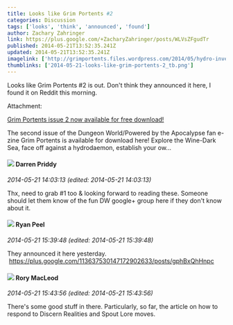 ```yaml
---
title: Looks like Grim Portents #2
categories: Discussion
tags: ['looks', 'think', 'announced', 'found']
author: Zachary Zahringer
link: https://plus.google.com/+ZacharyZahringer/posts/WLVsZFgudTr
published: 2014-05-21T13:52:35.241Z
updated: 2014-05-21T13:52:35.241Z
imagelink: ['http://grimportents.files.wordpress.com/2014/05/hydro-inverted2.jpg']
thumblinks: ['2014-05-21-looks-like-grim-portents-2_tb.png']
---
```


Looks like Grim Portents #2 is out. Don&#39;t think they announced it here, I found it on Reddit this morning.


Attachment:

<a href='http://grimportents.wordpress.com/2014/05/20/grim-portents-issue-2-now-available-for-free-download'>Grim Portents issue 2 now available for free download!</a>


The second issue of the Dungeon World/Powered by the Apocalypse fan e-zine Grim Portents is available for download here! Explore the Wine-Dark Sea, face off against a hydrodaemon, establish your ow...
<div id='comment z13uttmjbvqxivghj04cipoghqfvtxljhkw0k'>
  <h4><img src='{{site.baseurl}}//images/avatars/105875318948666656289_photo.jpg'> Darren Priddy</h4>
      <p><cite>2014-05-21 14:03:13 (edited: 2014-05-21 14:03:13)</cite></p>
        <p>Thx, need to grab #1 too &amp; looking forward to reading these. Someone should let them know of the fun DW google+ group here if they don&#39;t know about it.</p>
</div>
        

<div id='comment z13uttmjbvqxivghj04cipoghqfvtxljhkw0k'>
  <h4><img src='{{site.baseurl}}//images/avatars/103409142140361430972_photo.jpg'> Ryan Peel</h4>
      <p><cite>2014-05-21 15:39:48 (edited: 2014-05-21 15:39:48)</cite></p>
        <p>They announced it here yesterday.  <a href="https://plus.google.com/113637530147172902633/posts/gphBxQhHnpc" class="ot-anchor">https://plus.google.com/113637530147172902633/posts/gphBxQhHnpc</a></p>
</div>
        

<div id='comment z13uttmjbvqxivghj04cipoghqfvtxljhkw0k'>
  <h4><img src='{{site.baseurl}}//images/avatars/105475894157985048710_photo.jpg'> Rory MacLeod</h4>
      <p><cite>2014-05-21 15:43:56 (edited: 2014-05-21 15:43:56)</cite></p>
        <p>There&#39;s some good stuff in there. Particularly, so far, the article on how to respond to Discern Realities and Spout Lore moves.</p>
</div>
        